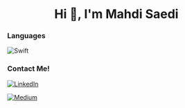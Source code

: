 <h1 align="center">Hi 👋, I'm Mahdi Saedi</h1>

### Languages
![Swift](https://img.shields.io/badge/-Swift-000?&logo=Swift)

### Contact Me!
<p><a href="https://www.linkedin.com/in/mattsaedi" target="_blank"><img alt="LinkedIn" src="https://img.shields.io/badge/linkedin-%230077B5.svg?&style=for-the-badge&logo=linkedin&logoColor=white" /></a>
<p><a href="https://www.medium.com/@mattsaedi" target="_blank"><img alt="Medium" src="https://img.shields.io/badge/Medium-%23000000.svg?&style=for-the-badge&logo=Medium&logoColor=white" /></a>

[linkedin]: https://www.linkedin.com/in/mattsaedi/
[medium]: https://www.medium.com/@mattsaedi
